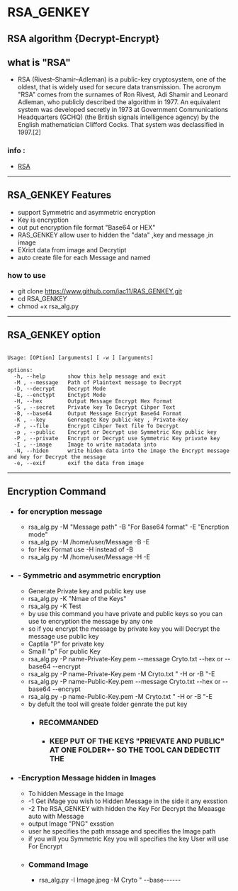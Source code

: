 # RSA_GENKEY
## RSA algorithm {Decrypt-Encrypt}
## what is "RSA"
* RSA (Rivest–Shamir–Adleman) is a public-key cryptosystem, one of the oldest, that is widely used for secure data transmission. The acronym "RSA" comes from the surnames of Ron Rivest, Adi Shamir and Leonard Adleman, who publicly described the algorithm in 1977. An equivalent system was developed secretly in 1973 at Government Communications Headquarters (GCHQ) (the British signals intelligence agency) by the English mathematician Clifford Cocks. That system was declassified in 1997.[2] 
### info :
* [RSA](https://en.wikipedia.org/wiki/Encryption)
-------------------------------------------------------------------------------
## RSA_GENKEY Features

* support Symmetric and  asymmetric encryption
* Key is encryption
* out put encryption file format "Base64 or HEX"
* RAS_GENKEY allow user to hidden the "data" ,key and message ,in image
* EXrict data from image and Decrytipt
* auto create file for each Message and named
### how to use 
* git clone https://www.github.com/jac11/RAS_GENKEY.git
* cd RSA_GENKEY
* chmod +x rsa_alg.py
-----------------------------------------------------------------------------------------------------------
## RSA_GENKEY option 
    
```usage: rsa.py [-h] [-M] [-D] [-E] ct [-H] [-S] [-B] [-K] [-F] [-p] [-P] [-I] [-N] [-e]

Usage: [OPtion] [arguments] [ -w ] [arguments]

options:
  -h, --help       show this help message and exit
  -M , --message   Path of Plaintext message to Decrypt
  -D, --decrypt    Decrypt Mode
  -E, --enctypt    Enctypt Mode
  -H, --hex        Output Message Encrypt Hex Format
  -S , --secret    Private key To Decrypt Cihper Text
  -B, --base64     Output Message Encrypt Base64 Format
  -K , --key       Genreagte Key public-key , Private-Key
  -F , --file      Encrypt Cihper Text file To Decrypt
  -p , --public    Encrypt or Decrypt use Symmetric Key public key
  -P , --private   Encrypt or Decrypt use Symmetric Key private key
  -I , --image     Image to write matadata into
  -N, --hiden      write hiden data into the image the Encrypt message and key for Decrypt the message
  -e, --exif       exif the data from image

```
-------------------------------------------------------------------------------------------
## Encryption  Command 
   *  ### for encryption message 
        * rsa_alg.py -M "Message path" -B "For Base64 format" -E "Encrption mode"
        * rsa_alg.py -M /home/user/Message -B -E
        * for Hex Format use  -H instead of  -B
        * rsa_alg.py -M /home/user/Message -H -E
   * ###  - Symmetric and  asymmetric encryption
       * Generate Private key and public key use
       * rsa_alg.py  -K "Nmae of the Keys"
       * rsa_alg.py  -K Test
       * by use this command you have private and public keys so you can use  to encryption the message by any one
       * so if you encrypt the message by private key you will Decrypt the message use public key
       * Captila "P" for private key
       * Smaill "p" For public Key
       * rsa_alg.py -P name-Private-Key.pem   --message  Cryto.txt  --hex or --base64 --encrypt
       * rsa_alg.py -P  name-Private-Key.pem  -M Cryto.txt " -H or -B "-E
       * rsa_alg.py -P name-Public-Key.pem    --message  Cryto.txt  --hex or --base64 --encrypt
       * rsa_alg.py -p  name-Public-Key.pem -M Cryto.txt " -H or -B "-E
       * by defult the tool will greate folder  genrate the put key  
         * ### RECOMMANDED 
           * ### KEEP  PUT OF THE KEYS "PRIEVATE AND PUBLIC" AT ONE FOLDER+- SO THE TOOL CAN DEDECTIT THE 
   * ###  -Encryption Message hidden in Images
       * To hidden Message in the Image
       * -1 Get iMage you wish to Hidden Message in the side it any exsstion 
       * -2 The RSA_GENKEY with hidden the Key For Decrypt the Meaasge auto with Message 
       * output  Image "PNG" exsstion
       * user he specifies the path mssage and specifies the Image path
       * if you will you Symmetric Key you will specifies the key User will use For Encrypt
       * ### Command Image
          * rsa_alg.py -I Image.jpeg -M Cryto  " --base------


